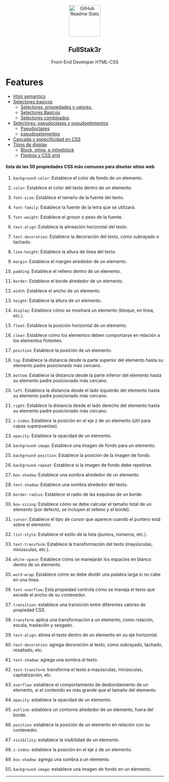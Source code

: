 <p align="center">
 <img width="100px" src="https://res.cloudinary.com/crunchbase-production/image/upload/c_lpad,f_auto,q_auto:eco,dpr_1/cnwgw7caibsyu8djwahj" align="center" alt="GitHub Readme Stats" />
 <h2 align="center">FullStak3r</h2>
 <p align="center">Front-End Developer HTML-CSS</p>

# Features


-   [Html semantico](https://github.com/fullstack3r/html-css/tree/new-themes/html)
-   [Selectores basicos](/selectores/readme.md)
    -   [Selectores, propiedades y valores.](/selectores/selectores.html)
    -   [Selectores Basicos](/selectores/slectoresbasicos.html)
    -   [Selectores combinados](/selectores/selectorescombinados.html)
-   [Selectores: pseudoclases y pseudoelementos](/pseudoclases/readme.md)
    -   [Pseudoclases](/pseudoclases/pseodoclases.html)
    -   [pseudoselementos](/pseudoclases/readme.md)
-   [Cascada y especificidad en CSS](/cascada/readme.md)
-   [Tipos de display](/display/readme.md)
    -   [Block, inline, e inlineblock](/display/display.html)
    -   [Flexbox y CSS grid](/display/displayflex.html)
    

#### lista de las 50 propiedades CSS más comunes para diseñar sitios web

1. `background-color`: Establece el color de fondo de un elemento.
2. `color`: Establece el color del texto dentro de un elemento.
3. `font-size`: Establece el tamaño de la fuente del texto.
4. `font-family`: Establece la fuente de la letra que se utilizará.
5. `font-weight`: Establece el grosor o peso de la fuente.
6. `text-align`: Establece la alineación horizontal del texto.
7. `text-decoration`: Establece la decoración del texto, como subrayado o tachado.
8. `line-height`: Establece la altura de línea del texto.
9. `margin`: Establece el margen alrededor de un elemento.
10. `padding`: Establece el relleno dentro de un elemento.
11. `border`: Establece el borde alrededor de un elemento.
12. `width`: Establece el ancho de un elemento.
13. `height`: Establece la altura de un elemento.
14. `display`: Establece cómo se mostrará un elemento (bloque, en línea, etc.).
15. `float`: Establece la posición horizontal de un elemento.
16. `clear`: Establece cómo los elementos deben comportarse en relación a los elementos flotantes.
17. `position`: Establece la posición de un elemento.
18. `top`: Establece la distancia desde la parte superior del elemento hasta su elemento padre posicionado más cercano.
19. `bottom`: Establece la distancia desde la parte inferior del elemento hasta su elemento padre posicionado más cercano.
20. `left`: Establece la distancia desde el lado izquierdo del elemento hasta su elemento padre posicionado más cercano.
21. `right`: Establece la distancia desde el lado derecho del elemento hasta su elemento padre posicionado más cercano.
22. `z-index`: Establece la posición en el eje z de un elemento (útil para capas superpuestas).
23. `opacity`: Establece la opacidad de un elemento.
24. `background-image`: Establece una imagen de fondo para un elemento.
25. `background-position`: Establece la posición de la imagen de fondo.
26. `background-repeat`: Establece si la imagen de fondo debe repetirse.
27. `box-shadow`: Establece una sombra alrededor de un elemento.
28. `text-shadow`: Establece una sombra alrededor del texto.
29. `border-radius`: Establece el radio de las esquinas de un borde.
30. `box-sizing`: Establece cómo se debe calcular el tamaño total de un elemento (por defecto, se incluyen el relleno y el borde).
31. `cursor`: Establece el tipo de cursor que aparece cuando el puntero está sobre el elemento.
32. `list-style`: Establece el estilo de la lista (puntos, números, etc.).
33. `text-transform`: Establece la transformación del texto (mayúsculas, minúsculas, etc.).
34. `white-space`: Establece cómo se manejarán los espacios en blanco dentro de un elemento.
35. `word-wrap`: Establece cómo se debe dividir una palabra larga si no cabe en una línea.
36. `text-overflow`: Esta propiedad controla cómo se maneja el texto que excede el ancho de su contenedor.


37. `transition`: establece una transición entre diferentes valores de propiedad CSS.

38. `transform`: aplica una transformación a un elemento, como rotación, escala, traslación y sesgado.

39. `text-align`: alinea el texto dentro de un elemento en su eje horizontal.

40. `text-decoration`: agrega decoración al texto, como subrayado, tachado, resaltado, etc.

41. `text-shadow`: agrega una sombra al texto.

42. `text-transform`: transforma el texto a mayúsculas, minúsculas, capitalización, etc.

43. `overflow`: establece el comportamiento de desbordamiento de un elemento, si el contenido es más grande que el tamaño del elemento.

44. `opacity`: establece la opacidad de un elemento.

45. `outline`: establece un contorno alrededor de un elemento, fuera del borde.

46. `position`: establece la posición de un elemento en relación con su contenedor.

47. `visibility`: establece la visibilidad de un elemento.

48. `z-index`: establece la posición en el eje z de un elemento.

49. `box-shadow`: agrega una sombra a un elemento.

50. `background-image`: establece una imagen de fondo en un elemento.


* * *

